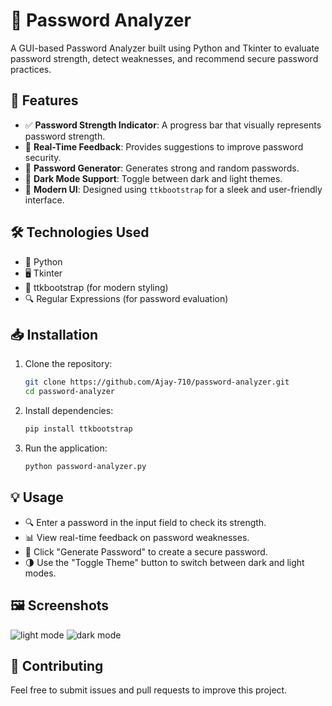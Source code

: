 # 🔐 Password Analyzer

A GUI-based Password Analyzer built using Python and Tkinter to evaluate password strength, detect weaknesses, and recommend secure password practices.

## 🚀 Features
- ✅ **Password Strength Indicator**: A progress bar that visually represents password strength.
- 📝 **Real-Time Feedback**: Provides suggestions to improve password security.
- 🔑 **Password Generator**: Generates strong and random passwords.
- 🌙 **Dark Mode Support**: Toggle between dark and light themes.
- 🎨 **Modern UI**: Designed using `ttkbootstrap` for a sleek and user-friendly interface.

## 🛠 Technologies Used
- 🐍 Python
- 🖥 Tkinter
- 🎨 ttkbootstrap (for modern styling)
- 🔍 Regular Expressions (for password evaluation)

## 📥 Installation
1. Clone the repository:
   ```sh
   git clone https://github.com/Ajay-710/password-analyzer.git
   cd password-analyzer
   ```
2. Install dependencies:
   ```sh
   pip install ttkbootstrap
   ```
3. Run the application:
   ```sh
   python password-analyzer.py
   ```

## 💡 Usage
- 🔍 Enter a password in the input field to check its strength.
- 📊 View real-time feedback on password weaknesses.
- 🔄 Click "Generate Password" to create a secure password.
- 🌗 Use the "Toggle Theme" button to switch between dark and light modes.

## 🖼 Screenshots
![light mode](https://github.com/user-attachments/assets/039b9ff7-1677-49de-b772-0a1f73cfd645)   ![dark mode](https://github.com/user-attachments/assets/dd7d2caa-61c8-4b09-844d-134a30d3f9c3)



## 🤝 Contributing
Feel free to submit issues and pull requests to improve this project.

